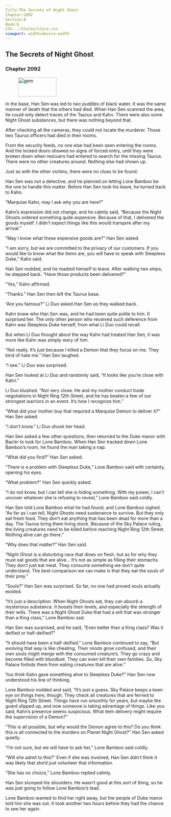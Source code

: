 ```yaml
---
Title:The Secrets of Night Ghost 
Chapter:2092 
Section:8 
Book:6 
CSS:../Styles/style.css 
viewport: width=device-width
---
```

  
## The Secrets of Night Ghost
### Chapter 2092
  
<figure>
	<img src="../Images/gem.gif" alt="gem" id="gem" width="120" height="60" />
</figure>
  

  
In the base, Han Sen was led to two puddles of black water. It was the same manner of death that the others had died. When Han Sen scanned the area, he could only detect traces of the Taurus and Kahn. There were also some Night Ghost substances, but there was nothing beyond that.

After checking all the cameras, they could not locate the murderer. Those two Taurus officers had died in their rooms.

From the security feeds, no one else had been seen entering the rooms. And the locked doors showed no signs of forced entry, until they were broken down when rescuers had entered to search for the missing Taurus. There were no other creatures around. Nothing else had shown up.

Just as with the other victims, there were no clues to be found.

Han Sen was not a detective, and he planned on letting Lone Bamboo be the one to handle this matter. Before Han Sen took his leave, he turned back to Kahn.

“Marquise Kahn, may I ask why you are here?”

Kahn’s expression did not change, and he calmly said, “Because the Night Ghosts ordered something quite expensive. Because of that, I delivered the goods myself. I didn’t expect things like this would transpire after my arrival.”

“May I know what these expensive goods are?” Han Sen asked.

“I am sorry, but we are committed to the privacy of our customers. If you would like to know what the items are, you will have to speak with Sleepless Duke,” Kahn said.

Han Sen nodded, and he readied himself to leave. After walking two steps, he stepped back. “Have those products been delivered?”

“Yes,” Kahn affirmed.

“Thanks.” Han Sen then left the Taurus base.

“Are you famous?” Li Duo asked Han Sen as they walked back.

Kahn knew who Han Sen was, and he had been quite polite to him. It surprised her. The only other person who received such deference from Kahn was Sleepless Duke herself, from what Li Duo could recall.

But when Li Duo thought about the way Kahn had treated Han Sen, it was more like Kahn was simply wary of him.

“Not really. It’s just because I killed a Demon that they focus on me. They kind of hate me.” Han Sen laughed.

“I see.” Li Duo was surprised.

Han Sen looked at Li Duo and randomly said, “It looks like you’re close with Kahn.”

Li Duo blushed. “Not very close. He and my mother conduct trade negotiations in Night Ring 12th Street, and he has beaten a few of our strongest warriors in an event. It’s how I recognize him.”

“What did your mother buy that required a Marquise Demon to deliver it?” Han Sen asked.

“I don’t know.” Li Duo shook her head.

Han Sen asked a few other questions, then returned to the Duke manor with Bao’er to look for Lone Bamboo. When Han Sen tracked down Lone Bamboo’s room, he found the man taking a nap.

“What did you find?” Han Sen asked.

“There is a problem with Sleepless Duke,” Lone Bamboo said with certainty, opening his eyes.

“What problem?” Han Sen quickly asked.

“I do not know, but I can tell she is hiding something. With my power, I can’t uncover whatever she is refusing to reveal,” Lone Bamboo said coldly.

Han Sen told Lone Bamboo what he had found, and Lone Bamboo sighed. “As far as I can tell, Night Ghosts need sustenance to survive. But they only eat fresh food. They don’t eat anything that has been dead for more than a day. The Taurus bring them living stock. Because of the Sky Palace ruling, the living creatures need to be killed before reaching Night Ring 12th Street. Nothing alive can go there.”

“Why does that matter?” Han Sen said.

“Night Ghost is a disturbing race that dines on flesh, but as for why they must eat goods that are alive… It’s not as simple as filling their stomachs. They don’t just eat meat. They consume something we don’t quite understand. The best comparison we can make is that they eat the souls of their prey.”

“Souls?” Han Sen was surprised. So far, no one had proved souls actually existed.

“It’s just a description. When Night Ghosts eat, they can absorb a mysterious substance. It boosts their levels, and especially the strength of their wills. There was a Night Ghost Duke that had a will that was stronger than a King class,” Lone Bamboo sad.

Han Sen was surprised, and he said, “Even better than a King class? Was it deified or half-deified?”

“It should have been a half-deified.” Lone Bamboo continued to say, “But evolving that way is like cheating. Their minds grow confused, and their own souls might merge with the consumed creature’s. They go crazy and become filled with bloodlust. They can even kill their own families. So, Sky Palace forbids them from eating creatures that are alive.”

You think Kahn gave something alive to Sleepless Duke?” Han Sen now understood his line of thinking.

Lone Bamboo nodded and said, “It’s just a guess. Sky Palace keeps a keen eye on things here, though. They check all creatures that are ferried to Night Ring 12th Street. Things have run smoothly for years, but maybe the guard slipped up, and now someone is taking advantage of things. Like you said, Kahn’s presence seems suspicious. What item delivery might require the supervision of a Demon?”

“This is all possible, but why would the Demon agree to this? Do you think this is all connected to the murders on Planet Night Ghost?” Han Sen asked quietly.

“I’m not sure, but we will have to ask her,” Lone Bamboo said coldly.

“Will she admit to this?” Even if she was involved, Han Sen didn’t think it was likely that she’d just volunteer that information.

“She has no choice,” Lone Bamboo replied calmly.

Han Sen slumped his shoulders. He wasn’t good at this sort of thing, so he was just going to follow Lone Bamboo’s lead.

Lone Bamboo wanted to find her right away, but the people of Duke manor told him she was out. It took another two hours before they had the chance to see her again.